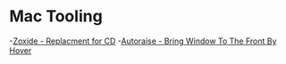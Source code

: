 # Mac Tooling

-[Zoxide - Replacment for CD](https://github.com/ajeetdsouza/zoxide)
-[Autoraise - Bring Window To The Front By Hover](https://github.com/sbmpost/AutoRaise)